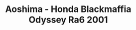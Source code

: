 ---
layout: product
title: "Aoshima - Honda Blackmaffia Odyssey  Ra6 2001"
price: "TBA" 
desc: "N/A"
img_path: "/assets/img/AO01929.jpg"
brand: "N/A"
available: false
special_offer: false
new: false
soon: false
cat: "010000"
subcat: "013700"
subsubcat: "0N/A"
sifra: "AO01929"
popular: false
---